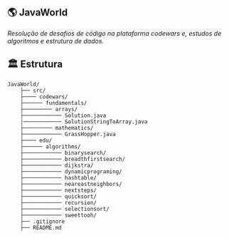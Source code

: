 ## 🌎 JavaWorld 

*Resolução de desafios de código na plataforma codewars e, estudos de algoritmos e estrutura de dados.*

## 🏛 Estrutura

```
JavaWorld/
    ├── src/
    ├──── codewars/
    ├────── fundamentals/
    ├───────── arrays/
    ├──────────── Solution.java
    |──────────── SolutionStringToArray.java
    ├───────── mathematics/
    ├──────────── GrassHopper.java
    ├──── edu/
    ├────── algorithms/
    ├──────────── binarysearch/
    ├──────────── breadthfirstsearch/
    ├──────────── dijkstra/
    ├──────────── dynamicprograming/
    ├──────────── hashtable/
    ├──────────── neareastneighbors/
    ├──────────── nextsteps/
    ├──────────── quicksort/
    ├──────────── recursion/
    ├──────────── selectionsort/
    ├──────────── sweettooh/
    ├── .gitignore
    ├── README.md

```
